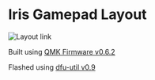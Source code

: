 # Iris Gamepad Layout
![Layout link](../blob/master/Iris/doc/keyboard-layout.png)

Built using [QMK Firmware v0.6.2](https://github.com/qmk/qmk_firmware/releases/tag/0.6.2)

Flashed using [dfu-util v0.9](https://sourceforge.net/p/dfu-util/dfu-util/ci/v0.9/tree/)
